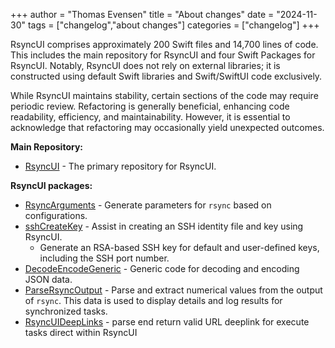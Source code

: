 +++
author = "Thomas Evensen"
title = "About changes"
date = "2024-11-30"
tags = ["changelog","about changes"]
categories = ["changelog"]
+++

RsyncUI comprises approximately 200 Swift files and 14,700 lines of code. This includes the main repository for RsyncUI and four
Swift Packages for RsyncUI. Notably, RsyncUI does not rely on external libraries; it is constructed using default Swift libraries and Swift/SwiftUI
code exclusively.

While RsyncUI maintains stability, certain sections of the code may require periodic review. Refactoring is generally beneficial,
enhancing code readability, efficiency, and maintainability. However, it is essential to acknowledge that refactoring may occasionally
yield unexpected outcomes.

**Main Repository:**

- [RsyncUI](https://github.com/rsyncOSX/RsyncUI) - The primary repository for RsyncUI.

**RsyncUI packages:**

- [RsyncArguments](https://github.com/rsyncOSX/RsyncArguments) - Generate parameters for `rsync` based on configurations.
- [sshCreateKey](https://github.com/rsyncOSX/sshCreateKey) - Assist in creating an SSH identity file and key using RsyncUI.
	- Generate an RSA-based SSH key for default and user-defined keys, including the SSH port number.
- [DecodeEncodeGeneric](https://github.com/rsyncOSX/DecodeEncodeGeneric) - Generic code for decoding and encoding JSON data.
- [ParseRsyncOutput](https://github.com/rsyncOSX/ParseRsyncOutput) - Parse and extract numerical values from the output of `rsync`. This data is used to display details and log results for synchronized tasks.
- [RsyncUIDeepLinks](https://github.com/rsyncOSX/RsyncUIDeepLinks) - parse end return valid URL deeplink for execute tasks direct within RsyncUI
